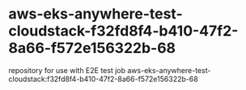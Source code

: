 # aws-eks-anywhere-test-cloudstack-f32fd8f4-b410-47f2-8a66-f572e156322b-68
repository for use with E2E test job aws-eks-anywhere-test-cloudstack:f32fd8f4-b410-47f2-8a66-f572e156322b-68
